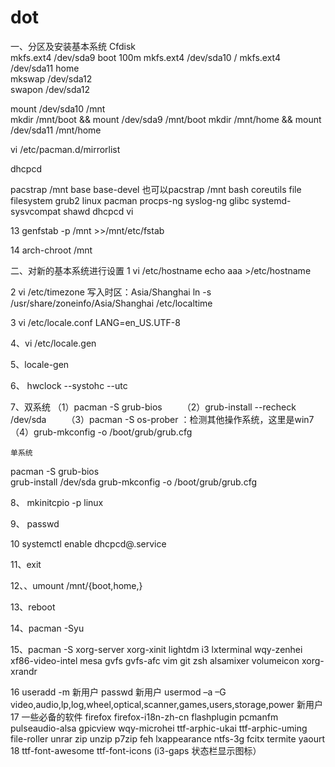 # dot
一、分区及安装基本系统
Cfdisk  
mkfs.ext4 /dev/sda9    boot    100m
mkfs.ext4 /dev/sda10   /
mkfs.ext4 /dev/sda11   home   
mkswap /dev/sda12    
swapon /dev/sda12    

mount /dev/sda10 /mnt    
mkdir /mnt/boot && mount /dev/sda9 /mnt/boot
mkdir /mnt/home && mount /dev/sda11 /mnt/home   

vi /etc/pacman.d/mirrorlist

dhcpcd   

pacstrap /mnt base base-devel
也可以pacstrap /mnt bash coreutils file filesystem grub2 linux pacman procps-ng syslog-ng glibc systemd-sysvcompat shawd dhcpcd vi

13  genfstab -p /mnt >>/mnt/etc/fstab

14  arch-chroot /mnt

二、对新的基本系统进行设置
1  vi /etc/hostname
     echo aaa >/etc/hostname  

2  vi /etc/timezone
     写入时区：Asia/Shanghai    ln -s /usr/share/zoneinfo/Asia/Shanghai /etc/localtime

3  vi /etc/locale.conf
        LANG=en_US.UTF-8

4、vi /etc/locale.gen

5、locale-gen

6、 hwclock --systohc --utc

7、双系统
   （1）pacman -S grub-bios　　
   （2）grub-install --recheck  /dev/sda　　
   （3）pacman -S os-prober ：检测其他操作系统，这里是win7　　
   （4）grub-mkconfig -o /boot/grub/grub.cfg
   
    单系统      
   pacman -S grub-bios   
   grub-install /dev/sda
   grub-mkconfig -o /boot/grub/grub.cfg

8、 mkinitcpio -p linux

9、  passwd

10   systemctl enable dhcpcd@.service

11、exit

12、、umount /mnt/{boot,home,}   

13、reboot        

14、pacman -Syu

15、pacman -S  xorg-server xorg-xinit lightdm i3 lxterminal wqy-zenhei xf86-video-intel   mesa   gvfs gvfs-afc  vim git zsh alsamixer volumeicon xorg-xrandr

16  useradd -m 新用户
    passwd 新用户
    usermod –a –G video,audio,lp,log,wheel,optical,scanner,games,users,storage,power 新用户
17 一些必备的软件 firefox firefox-i18n-zh-cn flashplugin pcmanfm pulseaudio-alsa gpicview wqy-microhei ttf-arphic-ukai ttf-arphic-uming file-roller unrar zip unzip p7zip  feh lxappearance  ntfs-3g fcitx termite  yaourt
18  ttf-font-awesome ttf-font-icons (i3-gaps 状态栏显示图标）
